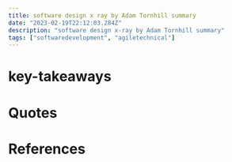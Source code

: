 ```yaml
---
title: software design x ray by Adam Tornhill summary
date: "2023-02-19T22:12:03.284Z"
description: "software design x-ray by Adam Tornhill summary"
tags: ["softwaredevelopment", "agiletechnical"]
---
```


# key-takeaways


# Quotes


# References
